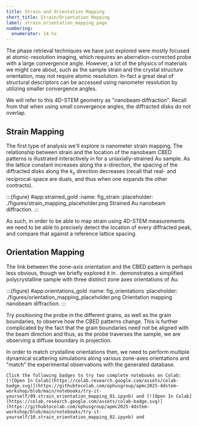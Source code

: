```yaml
---
title: Strain and Orientation Mapping
short_title: Strain/Orientation Mapping
label: strain_orientation_mapping_page
numbering:
  enumerator: 14.%s
---
```


The phase retrieval techniques we have just explored were mostly focused at atomic-resolution imaging, which requires an aberration-corrected probe with a large convergence angle.
However, a lot of the physics of materials we might care about, such as the sample strain and the crystal structure orientation, may not require atomic resolution.
In-fact a great deal of structural descriptors can be accessed using nanometer resolution by utilizing smaller convergence angles.

We will refer to this 4D-STEM geometry as "nanobeam diffraction".
Recall from [](#cbed_section) that when using small convergence angles, the diffracted disks do not overlap.

## Strain Mapping

The first type of analysis we'll explore is nanometer strain mapping.
The relationship between strain and the location of the nanobeam CBED patterns is illustrated interactively in [](#fig_strain) for a uniaxially-strained Au sample.
As the lattice constant increases along the x-direction, the spacing of the diffracted disks along the $k_x$ direction decreases (recall that real- and reciprocal-space are duals, and thus when one expands the other contracts).

:::{figure} #app:strained_gold
:name: fig_strain
:placeholder: ./figures/strain_mapping_placeholder.png
Strained Au nanobeam diffraction.
:::

As such, in order to be able to map strain using 4D-STEM measurements we need to be able to precisely detect the location of every diffracted peak, and compare that against a reference lattice spacing.

## Orientation Mapping

The link between the zone-axis orientation and the CBED pattern is perhaps less obvious, though we briefly explored it in [](#cbed_section).
[](#fig_orientations) demonstrates a simplified polycrystalline sample with three distinct zone axes orientations of Au.

:::{figure} #app:orientations_gold
:name: fig_orientations
:placeholder: ./figures/orientation_mapping_placeholder.png
Orientation mapping nanobeam diffraction.
:::

Try positioning the probe in the different grains, as well as the grain boundaries, to observe how the CBED patterns change.
This is further complicated by the fact that the grain boundaries need not be aligned with the beam direction and thus, as the probe traverses the sample, we are observing a diffuse boundary in projection.

In order to match crystalline orientations then, we need to perform multiple dynamical scattering simulations along various zone-axes orientations and "match" the experimental observations with the generated database.

```{attention} Try it yourself!
Click the following badges to try two complete notebooks on Colab:  
[![Open In Colab](https://colab.research.google.com/assets/colab-badge.svg)](https://githubtocolab.com/ophusgroup/apmc2025-4dstem-workshop/blob/main/notebooks/try-it-yourself/09.strain_orientation_mapping_01.ipynb) and [![Open In Colab](https://colab.research.google.com/assets/colab-badge.svg)](https://githubtocolab.com/ophusgroup/apmc2025-4dstem-workshop/blob/main/notebooks/try-it-yourself/10.strain_orientation_mapping_02.ipynb) and 
```

